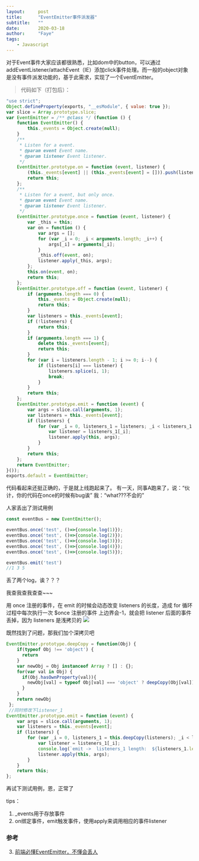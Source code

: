 ```yaml
---
layout:     post
title:      "EventEmitter事件派发器"
subtitle:   ""
date:       2020-03-18
author:     "Faye"
tags:
    - Javascript
---
```


对于Event事件大家应该都很熟悉，比如dom中的button，可以通过addEventListener/attachEvent（IE）添加click事件处理。而一般的object对象是没有事件派发功能的，基于此需求，实现了一个EventEmitter。

> 代码如下（打包后）：

```Javascript
"use strict";
Object.defineProperty(exports, "__esModule", { value: true });
var slice = Array.prototype.slice;
var EventEmitter = /** @class */ (function () {
    function EventEmitter() {
        this._events = Object.create(null);
    }
    /**
     * Listen for a event.
     * @param event Event name.
     * @param listener Event listener.
     */
    EventEmitter.prototype.on = function (event, listener) {
        (this._events[event] || (this._events[event] = [])).push(listener);
        return this;
    };
    /**
     * Listen for a event, but only once.
     * @param event Event name.
     * @param listener Event listener.
     */
    EventEmitter.prototype.once = function (event, listener) {
        var _this = this;
        var on = function () {
            var args = [];
            for (var _i = 0; _i < arguments.length; _i++) {
                args[_i] = arguments[_i];
            }
            _this.off(event, on);
            listener.apply(_this, args);
        };
        this.on(event, on);
        return this;
    };
    EventEmitter.prototype.off = function (event, listener) {
        if (arguments.length === 0) {
            this._events = Object.create(null);
            return this;
        }
        var listeners = this._events[event];
        if (!listeners) {
            return this;
        }
        if (arguments.length === 1) {
            delete this._events[event];
            return this;
        }
        for (var i = listeners.length - 1; i >= 0; i--) {
            if (listeners[i] === listener) {
                listeners.splice(i, 1);
                break;
            }
        }
        return this;
    };
    EventEmitter.prototype.emit = function (event) {
        var args = slice.call(arguments, 1);
        var listeners = this._events[event];
        if (listeners) {
            for (var _i = 0, listeners_1 = listeners; _i < listeners_1.length; _i++) {
                var listener = listeners_1[_i];
                listener.apply(this, args);
            }
        }
        return this;
    };
    return EventEmitter;
}());
exports.default = EventEmitter;
```

代码看起来还挺正确的，于是就上线跑起来了。
有一天，同事A跑来了，说：“伙计，你的代码在once的时候有bug诶”
我：“what???不会的”

人家丢出了测试用例
```Javascript
const eventBus = new EventEmitter();

eventBus.once('test', ()=>{console.log(1)});
eventBus.once('test', ()=>{console.log(2)});
eventBus.once('test', ()=>{console.log(3)});
eventBus.once('test', ()=>{console.log(4)});
eventBus.once('test', ()=>{console.log(5)});

eventBus.emit('test')
//1 3 5
```
丢了两个log，诶？？？

我查我查我查查~~~

用 once 注册的事件，在 emit 的时候会动态改变 listeners 的长度，造成 for 循环过程中每次执行一次 $once 注册的事件 上边界会-1，就会把 listener 后面的事件丢掉，因为 listeners 是浅拷贝的
![](https://s10.mogucdn.com/mlcdn/c45406/200318_4gelk8f62ca56f04f742hff89c9a9_1128x1410.png)


既然找到了问题，那我们加个深拷贝吧
```Javascript
EventEmitter.prototype.deepCopy = function(Obj) {
    if(typeof Obj !== 'object') {
      return
    }
    var newObj = Obj instanceof Array ? [] : {};
    for(var val in Obj) {
      if(Obj.hasOwnProperty(val)){
        newObj[val] = typeof Obj[val] === 'object' ? deepCopy(Obj[val]) : Obj[val] //递归便利数组和对象
      }
    }
    return newObj
 };
 //同时修改下listener_1
EventEmitter.prototype.emit = function (event) {
    var args = slice.call(arguments, 1);
    var listeners = this._events[event];
    if (listeners) {
        for (var _i = 0, listeners_1 = this.deepCopy(listeners); _i < listeners_1.length; _i++) {
            var listener = listeners_1[_i];
            console.log(`emit ->  listeners_1 length:  ${listeners_1.length} len:  ${listeners.length}`)
            listener.apply(this, args);
        }
    }
    return this;
};
```
再试下测试用例，恩，正常了


tips：
1. _events用于存放事件
2. on绑定事件，emit触发事件，使用apply来调用相应的事件listener


### 参考
3. [前端必懂EventEmitter，不懂会丢人](https://blog.csdn.net/weixin_42134714/article/details/85691808)